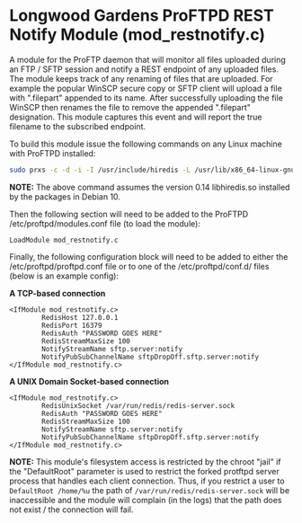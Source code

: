 # Longwood Gardens ProFTPD REST Notify Module (mod_restnotify.c)

A module for the ProFTP daemon that will monitor all files uploaded
during an FTP / SFTP session and notify a REST endpoint of any uploaded
files.  The module keeps track of any renaming of files that are
uploaded.  For example the popular WinSCP secure copy or SFTP client
will upload a file with ".filepart" appended to its name.  After
successfully uploading the file WinSCP then renames the file to remove
the appended ".filepart" designation.  This module captures this event
and will report the true filename to the subscribed endpoint.

To build this module issue the following commands on any Linux machine
with ProFTPD installed:

```sh
sudo prxs -c -d -i -I /usr/include/hiredis -L /usr/lib/x86_64-linux-gnu/ mod_restnotify.c
```

**NOTE:** The above command assumes the version 0.14 libhiredis.so
installed by the packages in Debian 10.


Then the following section will need to be added to the ProFTPD
/etc/proftpd/modules.conf file (to load the module):

```
LoadModule mod_restnotify.c
```

Finally, the following configuration block will need to be added to
either the /etc/proftpd/proftpd.conf file or to one of the
/etc/proftpd/conf.d/ files (below is an example config):

**A TCP-based connection**
```
<IfModule mod_restnotify.c>
        RedisHost 127.0.0.1
        RedisPort 16379
        RedisAuth "PASSWORD GOES HERE"
        RedisStreamMaxSize 100
        NotifyStreamName sftp.server:notify
        NotifyPubSubChannelName sftpDropOff.sftp.server:notify
</IfModule mod_restnotify.c>
```

**A UNIX Domain Socket-based connection**
```
<IfModule mod_restnotify.c>
        RedisUnixSocket /var/run/redis/redis-server.sock
        RedisAuth "PASSWORD GOES HERE"
        RedisStreamMaxSize 100
        NotifyStreamName sftp.server:notify
        NotifyPubSubChannelName sftpDropOff.sftp.server:notify
</IfModule mod_restnotify.c>
```

**NOTE:** This module's filesystem access is restricted by the chroot
"jail" if the "DefaultRoot" parameter is used to restrict the forked
protftpd server process that handles each client connection.  Thus,
if you restrict a user to ```DefaultRoot /home/%u``` the path of
```/var/run/redis/redis-server.sock``` will be inaccessible and the
module will complain (in the logs) that the path does not exist /
the connection will fail.
